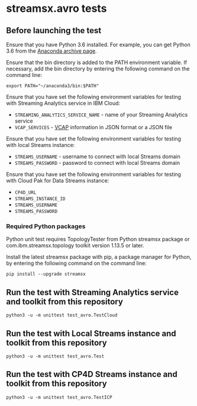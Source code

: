 # streamsx.avro tests

## Before launching the test

Ensure that you have Python 3.6 installed. For example, you can get Python 3.6 from the [Anaconda archive page](https://repo.continuum.io/archive/index.html).

Ensure that the bin directory is added to the PATH environment variable. If necessary, add the bin directory by entering the following command on the command line:

    export PATH="~/anaconda3/bin:$PATH"

Ensure that you have set the following environment variables for testing with Streaming Analytics service in IBM Cloud:

* `STREAMING_ANALYTICS_SERVICE_NAME` - name of your Streaming Analytics service
* `VCAP_SERVICES` - [VCAP](https://console.bluemix.net/docs/services/StreamingAnalytics/r_vcap_services.html#r_vcap_services) information in JSON format or a JSON file

Ensure that you have set the following environment variables for testing with local Streams instance:

* `STREAMS_USERNAME` - username to connect with local Streams domain
* `STREAMS_PASSWORD` - password to connect with local Streams domain

Ensure that you have set the following environment variables for testing with Cloud Pak for Data Streams instance:

* `CP4D_URL`
* `STREAMS_INSTANCE_ID`
* `STREAMS_USERNAME`
* `STREAMS_PASSWORD`

### Required Python packages

Python unit test requires TopologyTester from Python streamsx package or com.ibm.streamsx.topology toolkit version 1.13.5 or later.

Install the latest streamsx package with pip, a package manager for Python, by entering the following command on the command line:

    pip install --upgrade streamsx



## Run the test with Streaming Analytics service and toolkit from this repository

    python3 -u -m unittest test_avro.TestCloud


## Run the test with Local Streams instance and toolkit from this repository

    python3 -u -m unittest test_avro.Test

## Run the test with CP4D Streams instance and toolkit from this repository

    python3 -u -m unittest test_avro.TestICP

